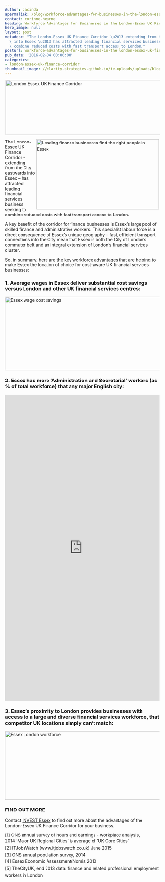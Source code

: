 ```yaml
---
Author: Jacinda
apermalink: /blog/workforce-advantages-for-businesses-in-the-london-essex-uk-finance-corridor
contact: corinne-hearne
heading: Workforce Advantages for Businesses in the London-Essex UK Finance Corridor
hero_image: null
layout: post
metadesc: "The London-Essex UK Finance Corridor \u2013 extending from the City eastwards\
  \ into Essex \u2013 has attracted leading financial services business seeking to\
  \ combine reduced costs with fast transport access to London."
posturl: workforce-advantages-for-businesses-in-the-london-essex-uk-finance-corridor
pub_date: '2016-02-04 00:00:00'
categories:
- london-essex-uk-finance-corridor
thumbnail_image: //clarity-strategies.github.io/ie-uploads/uploads/blog/IFDS_miniv1.jpg
---
```


<p><img alt='London Essex UK Finance Corridor' src='//clarity-strategies.github.io/ie-uploads/uploads/blog/LEFC_Icon_V2.0-META_RGB_600px_.jpg' style='line-height: 20.8px; width: 600px; height: 179px; margin-left: 2px; margin-right: 2px;'/></p><p><img alt='Leading finance businesses find the right people in Essex' src='//clarity-strategies.github.io/ie-uploads/uploads/blog/IMG_0966_700px.jpg' style='line-height: 20.8px; width: 400px; height: 229px; margin-left: 2px; margin-right: 2px; float: right;'/></p><p>The London-Essex UK Finance Corridor – extending from the City eastwards into Essex – has attracted leading financial services business seeking to combine reduced costs with fast transport access to London.</p><p>A key benefit of the corridor for finance businesses is Essex’s large pool of skilled finance and administrative workers. This specialist labour force is a direct consequence of Essex’s unique geography – fast, efficient transport connections into the City mean that Essex is both the City of London’s commuter belt and an integral extension of London’s financial services cluster.</p><p>So, in summary, here are the key workforce advantages that are helping to make Essex the location of choice for cost-aware UK financial services businesses:</p><h3>1. Average wages in Essex deliver substantial cost savings versus London and other UK financial services centres:</h3><p><img alt='Essex wage cost savings' src='//clarity-strategies.github.io/ie-uploads/uploads/blog/Essex_Wage_Cost_Savings_675px_72dpi2.jpg' style='width: 675px; height: 240px;'/></p><h3>2. Essex has more ‘Administration and Secretarial’ workers (as % of total workforce) that any major English city:</h3><div class='chart-container'><iframe class='essexchart' frameborder='0' height='1000px' src='https://essexcharts.appspot.com/essex2.html' width='100%'></iframe></div><h3>3. Essex’s proximity to London provides businesses with access to a large and diverse financial services workforce, that competitor UK locations simply can’t match:</h3><p><img alt='Essex London workforce' src='//clarity-strategies.github.io/ie-uploads/uploads/blog/Financial_Services_Workforces_675px_72dpi2.jpg' style='width: 675px; height: 224px;'/></p><h3>FIND OUT MORE</h3><p>Contact <a href='http://www.investessex.co.uk/' target='_blank'>INVEST Essex</a> to find out more about the advantages of the London-Essex UK Finance Corridor for your business.</p><p>[1] ONS annual survey of hours and earnings - workplace analysis, 2014 <span style='line-height: 1.6;'>‘Major UK Regional Cities’ is average of ‘UK Core Cities’</span><br/><span style='line-height: 1.6;'>[2] ITJobsWatch (www.itjobswatch.co.uk) June 2015</span><br/><span style='line-height: 1.6;'>[3] ONS annual population survey, 2014</span><br/><span style='line-height: 1.6;'>[4] Essex Economic Assessment/Nomis 2010</span><br/><span style='line-height: 1.6;'>[5] TheCityUK, end 2013 data: finance and related professional employment workers in London</span></p>